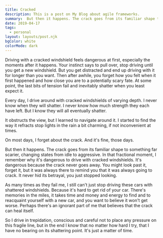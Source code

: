 ```yaml
---
title: Cracked
description: This is a post on My Blog about agile frameworks.
summary:  But then it happens. The crack goes from its familiar shape to something far scarier, changing states from idle to aggressive. In that fractional moment, I remember why it's dangerous to drive with cracked windshields. It's dangerous because the crack never goes away. 
date: 2019-04-17
tags:
  - personal
layout: layouts/post.njk
bgColor: white
colorMode: dark
---
```


Driving with a cracked windshield feels dangerous at first, especially the moments after it happens. Your instinct says to pull over, stop driving until you get a new windshield. But you get distracted and end up driving with it for longer than you want. Then after awhile, you forget how you felt when it first happened and how close you are to a potentially scary fate. At some point, the last bits of tension fail and inevitably shatter when you least expect it.
            
Every day, I drive around with cracked windshields of varying depth. I never know when they will shatter. I never know how much strength they each have left. But I know they will all eventually shatter.

It obstructs the view, but I learned to navigate around it. I started to find the way it refracts stop lights in the rain a bit charming, if not inconvenient at times.

On most days, I forget about the crack. And it's fine, those days.

But then it happens. The crack goes from its familiar shape to something far scarier, changing states from idle to aggressive. In that fractional moment, I remember why it's dangerous to drive with cracked windshields. It's dangerous because the crack never goes away. You might look past it, forget it, but it was always there to remind you that it was always going to crack. It never hid its betrayal, you just stopped looking.

As many times as they fail me, I still can't just stop driving these cars with shattered windshields. Because it's hard to get rid of your car. There's memories in the miles, it takes time and money and energy to find and to reacquaint yourself with a new car, and you want to believe it won't get worse. Perhaps there's an ignorant part of me that believes that the crack can heal itself.

So I drive in trepidation, conscious and careful not to place any pressure on this fragile line, but in the end I know that no matter how hard I try, that I have no bearing on its shattering point. It's just a matter of time.